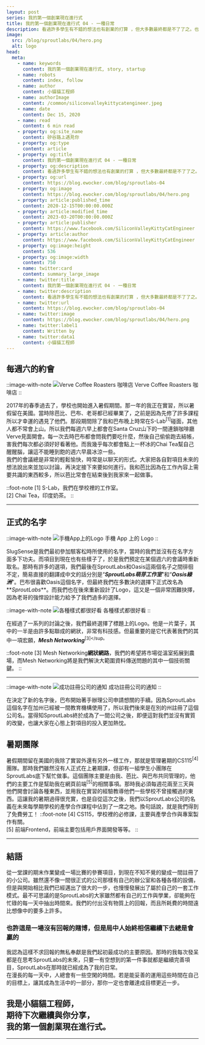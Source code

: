 ```yaml
---
layout: post
series: 我的第一個創業現在進行式
title: 我的第一個創業現在進行式 04 - 一種日常
description: 看過許多學生有不錯的想法也有創業的打算 ，但大多數最終都是不了了之。也許把創業這件事當作目標，本身就是一件難以辦到的開始。但我們的創業就好比日常，當團隊有一個共同目標，而大家也都願意抽出時間為這個目標共同努力時，我相信成功這件事指日可待。
image:
  src: /blog/sproutlabs/04/hero.png
  alt: logo
head:
  meta:
    - name: keywords
      content: 我的第一個創業現在進行式, story, startup
    - name: robots
      content: index, follow
    - name: author
      content: 小貓貓工程師
    - name: authorImage
      content: /common/siliconvalleykittycatengineer.jpeg
    - name: date
      content: Dec 15, 2020
    - name: read
      content: 6 min read
    - property: og:site_name
      content: 矽谷路上遇見你
    - property: og:type
      content: article
    - property: og:title
      content: 我的第一個創業現在進行式 04 - 一種日常
    - property: og:description
      content: 看過許多學生有不錯的想法也有創業的打算 ，但大多數最終都是不了了之。也許把創業這件事當作目標，本身就是一件難以辦到的開始。但我們的創業就好比日常，當團隊有一個共同目標，而大家也都願意抽出時間為這個目標共同努力時，我相信成功這件事指日可待。
    - property: og:url
      content: https://blog.ewocker.com/blog/sproutlabs-04
    - property: og:image
      content: https://blog.ewocker.com/blog/sproutlabs/04/hero.png
    - property: article:published_time
      content: 2020-12-15T00:00:00.000Z
    - property: article:modified_time
      content: 2023-03-20T00:00:00.000Z
    - property: article:publisher
      content: https://www.facebook.com/SiliconValleyKittyCatEngineer
    - property: article:author
      content: https://www.facebook.com/SiliconValleyKittyCatEngineer
    - property: og:image:height
      content: 536
    - property: og:image:width
      content: 750
    - name: twitter:card
      content: summary_large_image
    - name: twitter:title
      content: 我的第一個創業現在進行式 04 - 一種日常
    - name: twitter:description
      content: 看過許多學生有不錯的想法也有創業的打算 ，但大多數最終都是不了了之。也許把創業這件事當作目標，本身就是一件難以辦到的開始。但我們的創業就好比日常，當團隊有一個共同目標，而大家也都願意抽出時間為這個目標共同努力時，我相信成功這件事指日可待。
    - name: twitter:url
      content: https://blog.ewocker.com/blog/sproutlabs-04
    - name: twitter:image
      content: https://blog.ewocker.com/blog/sproutlabs/04/hero.png
    - name: twitter:label1
      content: Written by
    - name: twitter:data1
      content: 小貓貓工程師
---
```


## 每週六的約會

::image-with-note
![Verve Coffee Roasters 咖啡店](/blog/sproutlabs/04/date.png)
Verve Coffee Roasters 咖啡店
::

2017年的春季過去了，學校也開始進入暑假期間。那一年的我正在實習，所以暑假留在美國。當時除芭比、巴布、老哥都已經畢業了，之前是因為先修了許多課程所以才幸運的遇見了他們。那段期間除了我和巴布晚上時常在S-Lab<sup>\[1\]</sup>碰面，其他人都不常會上山。所以我們每週六早上都會在Santa Cruz山下的一間連鎖咖啡廳Verve見面開會。每一次去時巴布都會問我們要吃什麼，然後自己偷偷跑去結帳，害我們每次都必須好好看著他。而我幾乎每次都會點上一杯冰的Chai Tea幫自己醒醒腦，讓這不能睡到飽的週六早晨冰涼一些。  
我們的會議總是非常的輕鬆愉快，時常是以聊天的形式。大家把各自對項目未來的想法說出來並加以討論，再決定接下來要如何進行。我和芭比因為在工作內容上需要共識的東西較多，所以芭比常會在結束後到我家來一起做事。

::foot-note
\[1\] S-Lab，我們在學校裡的工作室。  
\[2\] Chai Tea，印度奶茶。
::

---

## 正式的名字

::image-with-note
![手機App上的Logo](/blog/sproutlabs/04/logo.png)
手機 App 上的 Logo
::

SlugSense是我們最初參加駭客松時所使用的名字，當時的我們並沒有在名字方面多下功夫。而項目到現在也有些樣子了，於是我們預定在某個週六的會議時重新取名。那時有許多的選項，我們最後在SproutLabs和Oasis這兩個名子之間徘徊不定，簡易直接的翻譯成中文的話分別是“_**SproutLabs萌芽工作室**_”和“_**Oasis綠洲**_”。巴布很喜歡Oasis這個名字，但最終我們在多數決的選擇下正式改名為**_SproutLabs_**。而我們也在後來重新設計了Logo，這又是一個非常困難抉擇，因為老哥的強悍設計能力給予了我們過多的選擇。

::image-with-note
![各種樣式都很好看](/blog/sproutlabs/04/variant.png)
各種樣式都很好看
::

在經過了一系列的討論之後，我們最終選擇了標題上的Logo。他是一片葉子，其中的一半是由許多點聯成的網狀，非常有科技感。但最重要的是它代表著我們的其中一項宏願，_**Mesh Networking**_<sup>\[3\]</sup。

::foot-note
\[3\] Mesh Networking**網狀網路**，我們的希望將市場從溫室拓展到農場，而Mesh Networking將是我們解決大範圍資料傳送問題的其中一個技術關鍵。
::

---

::image-with-note
![成功註冊公司的通知](/blog/sproutlabs/04/order.png)
成功註冊公司的通知
::

在決定了新的名字後，巴布開始著手辦理公司申請想關的手續。因為SproutLabs這個名字在加州已經被一間教育機構使用了，所以我們後來是在別的州註冊了這個公司名。當得知SproutLabs終於成為了一間公司之後，即便這對我們並沒有實質的改變，也讓大家在心態上對項目的投入更加熱忱。

## 暑期團隊

暑假期間留在美國的我除了實習外還有另外一樣工作，那就是管理暑期的CS115<sup>\[4\]</sup>團隊。那時我們雖然沒有人正式在上暑期課，但卻有一組學生小團隊在SproutLabs底下幫忙做事。這個團隊主要是由我、芭比、與巴布共同管理的，他們的主要工作是幫助我在網頁前端<sup>\[5\]</sup>的相關事項。那時我必須每週花兩至三天與他們開會討論各種東西，並用我在實習的經驗教導他們一些學校不曾接觸過的東西。這讓我的暑期過得很充實，也是自從這次之後，我們以SproutLabs公司的名義在未來每學期學校的產學合作課程中佔到了一席之地。換句話說，就是我們得到了免費勞工！
::foot-note
\[4\] CS115，學校裡的必修課，主要與產學合作與專案製作有關。  
\[5\] 前端Frontend，前端主要包括用戶界面開發等等。
::

---

## 結語

從一堂課的期末作業變成一場比賽的參賽項目，到現在不知不覺的變成一間註冊了的小公司。雖然還不像一間很正式的公司那樣有自己的辦公室和各種各樣的設備，但是與開始相比我們已經邁出了很大的一步，也慢慢發展出了屬於自己的一套工作模式。最不可思議的是SproutLabs的大家雖然都有自己的工作與學業，卻能夠在忙碌的每一天中抽出時間來。我們的付出沒有物質上的回報，而且所耗費的時間遠比想像中的要多上許多。

### 也許這是一場沒有回報的賭博，但是局中人始終相信繼續下去總是會贏的

我認為這樣不求回報的無私奉獻是我們起初最成功的主要原因。那時的我每次發呆都是在思考SproutLabs的未來，只要一有空想到的第一件事就都是繼續完善項目，SproutLabs在那時就已經成為了我的日常。  
在漫長的每一天中，人總會有一些空閑的時間。若是能妥善的運用這些時間在自己的目標上，讓其成為生活中的一部分，那你一定也會離達成目標更近一步。

**我是小貓貓工程師，<br/>**
**期待下次繼續與你分享，<br/>**
**我的第一個創業現在進行式。**
---

---
